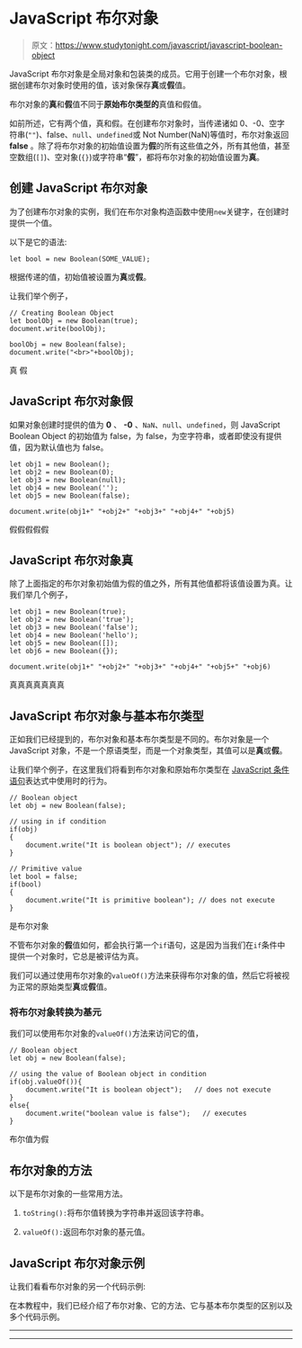 # JavaScript 布尔对象

> 原文：<https://www.studytonight.com/javascript/javascript-boolean-object>

JavaScript 布尔对象是全局对象和包装类的成员。它用于创建一个布尔对象，根据创建布尔对象时使用的值，该对象保存**真**或**假**值。

布尔对象的**真**和**假**值不同于**原始布尔类型的**真值和假值。

如前所述，它有两个值，真和假。在创建布尔对象时，当传递诸如 0、-0、空字符串(`""`)、false、`null`、`undefined`或 Not Number(NaN)等值时，布尔对象返回 **false** 。除了将布尔对象的初始值设置为**假**的所有这些值之外，所有其他值，甚至空数组(`[]`)、空对象(`{}`)或字符串“**假**”，都将布尔对象的初始值设置为**真**。

## 创建 JavaScript 布尔对象

为了创建布尔对象的实例，我们在布尔对象构造函数中使用`new`关键字，在创建时提供一个值。

以下是它的语法:

```
let bool = new Boolean(SOME_VALUE);
```

根据传递的值，初始值被设置为**真**或**假**。

让我们举个例子，

```
// Creating Boolean Object
let boolObj = new Boolean(true);  
document.write(boolObj);

boolObj = new Boolean(false);  
document.write("<br>"+boolObj); 
```

真
假

## JavaScript 布尔对象假

如果对象创建时提供的值为 **0** 、 **-0** 、`NaN`、`null`、`undefined`，则 JavaScript Boolean Object 的初始值为 false，为 false，为空字符串，或者即使没有提供值，因为默认值也为 false。

```
let obj1 = new Boolean();
let obj2 = new Boolean(0);
let obj3 = new Boolean(null);
let obj4 = new Boolean('');
let obj5 = new Boolean(false);

document.write(obj1+" "+obj2+" "+obj3+" "+obj4+" "+obj5)
```

假假假假假

## JavaScript 布尔对象真

除了上面指定的布尔对象初始值为假的值之外，所有其他值都将该值设置为真。让我们举几个例子，

```
let obj1 = new Boolean(true);
let obj2 = new Boolean('true');
let obj3 = new Boolean('false');
let obj4 = new Boolean('hello');
let obj5 = new Boolean([]);
let obj6 = new Boolean({});

document.write(obj1+" "+obj2+" "+obj3+" "+obj4+" "+obj5+" "+obj6)
```

真真真真真真真

## JavaScript 布尔对象与基本布尔类型

正如我们已经提到的，布尔对象和基本布尔类型是不同的。布尔对象是一个 JavaScript 对象，不是一个原语类型，而是一个对象类型，其值可以是**真**或**假**。

让我们举个例子，在这里我们将看到布尔对象和原始布尔类型在 [JavaScript 条件语句](https://www.studytonight.com/javascript/javascript-if-else-and-else-if-statements)表达式中使用时的行为。

```
// Boolean object
let obj = new Boolean(false);

// using in if condition 
if(obj)
{
	document.write("It is boolean object"); // executes
}

// Primitive value
let bool = false;
if(bool)
{
	document.write("It is primitive boolean"); // does not execute
}
```

是布尔对象

不管布尔对象的**假**值如何，都会执行第一个`if`语句，这是因为当我们在`if`条件中提供一个对象时，它总是被评估为真。

我们可以通过使用布尔对象的`valueOf()`方法来获得布尔对象的值，然后它将被视为正常的原始类型**真**或**假**值。

### 将布尔对象转换为基元

我们可以使用布尔对象的`valueOf()`方法来访问它的值，

```
// Boolean object
let obj = new Boolean(false);

// using the value of Boolean object in condition 
if(obj.valueOf()){
	document.write("It is boolean object");   // does not execute
}
else{ 
	document.write("boolean value is false");   // executes
}
```

布尔值为假

## 布尔对象的方法

以下是布尔对象的一些常用方法。

1.  `toString():`将布尔值转换为字符串并返回该字符串。

2.  `valueOf():`返回布尔对象的基元值。

## JavaScript 布尔对象示例

让我们看看布尔对象的另一个代码示例:

在本教程中，我们已经介绍了布尔对象、它的方法、它与基本布尔类型的区别以及多个代码示例。

* * *

* * *